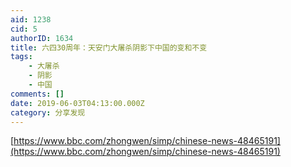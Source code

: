 ```yaml
---
aid: 1238
cid: 5
authorID: 1634
title: 六四30周年：天安门大屠杀阴影下中国的变和不变
tags:
    - 大屠杀
    - 阴影
    - 中国
comments: []
date: 2019-06-03T04:13:00.000Z
category: 分享发现
---
```


[https://www.bbc.com/zhongwen/simp/chinese-news-48465191](https://www.bbc.com/zhongwen/simp/chinese-news-48465191)
